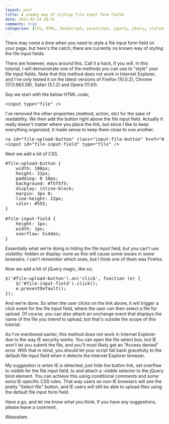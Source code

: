 ```yaml
---
layout: post
title: A sneaky way of styling file input form fields
date: 2012-02-24 20:31
comments: true
categories: [CSS, HTML, JavaScript, javascript, jquery, jQuery, styling file input, Web Development]
---
```

There may come a time when you need to style a file input form field on your page, but here's the catch; there are currently no known way of styling the file input fields.

There are however, ways around this. Call it a hack, if you will. In this tutorial, I will demonstrate one of the methods you can use to "style" your file input fields. Note that this method does not work in Internet Explorer, and I've only tested it on the latest versions of Firefox (10.0.2), Chrome (17.0.963.56), Safari (5.1.2) and Opera (11.61).

Say we start with the below HTML code;
<pre>&lt;input type="file" /&gt;</pre>
I've removed the other properties (method, action, etc) for the sake of readability. We then add the button right above the file input field. Actually it really doesn't matter where you place the link, but since I like to keep everything organized, it made sense to keep them close to one another.
<pre>&lt;a id="file-upload-button" class="input-file-button" href="#"&gt;Select file&lt;/a&gt;
&lt;input id="file-input-field" type="file" /&gt;</pre>
Next we add a bit of CSS.
<pre>#file-upload-button {
    width: 100px;
    height: 22px;
    padding:&nbsp;0&nbsp;10px;
&nbsp;&nbsp;&nbsp;&nbsp;background:&nbsp;#f5f5f5;
&nbsp;&nbsp;&nbsp;&nbsp;display:&nbsp;inline-block;
&nbsp;&nbsp;&nbsp;&nbsp;margin:&nbsp;3px&nbsp;0;
&nbsp;&nbsp;&nbsp;&nbsp;line-height:&nbsp;22px;
&nbsp;&nbsp;&nbsp;&nbsp;color:&nbsp;#555;
}

#file-input-field {
    height: 1px;
    width: 1px;
    overflow: hidden;
}</pre>
Essentially what we're doing is hiding the file input field, but you can't use visibility: hidden or display: none as this will cause some issues in some browsers. I can't remember which ones, but I think one of them was Firefox.

Now we add a bit of jQuery magic, like so;
<pre>$('#file-upload-button').on('click',&nbsp;function&nbsp;(e)&nbsp;{
    $('#file-input-field').click();
&nbsp;&nbsp;&nbsp; e.preventDefault();
});</pre>
And we're done. So when the user clicks on the link above, it will trigger a click event for the file input field, where the user can then select a file for upload. Of course, you can also attach an onchange event that displays the name of the file you intend to upload, but that's outside the scope of this tutorial.

As I've mentioned earlier, this method does not work in Internet Explorer due to the way IE security works. You can open the file select box, but IE won't let you submit the file, and you'll most likely get an "Access denied" error. With that in mind, you should let your script fall back gracefully to the default file input field when it detects the Internet Explorer browser.

My suggestion is when IE is detected, just hide the button link, set overflow to visible for the file input field, to and attach a :visible selector to the jQuery bind element. You can achieve this using conditional comments and some extra IE-specific CSS rules. That way users on non-IE browsers will see the pretty "Select file" button, and IE users will still be able to upload files using the default file input form field.

Have a go, and let me know what you think. If you have any suggestions, please leave a comment.

<em>Wassalam.</em>
